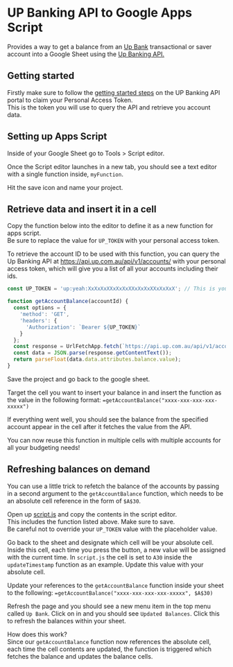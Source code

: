 # UP Banking API to Google Apps Script

Provides a way to get a balance from an [Up Bank](https://up.com.au/) transactional or saver account into a Google Sheet using the [Up Banking API.](https://developer.up.com.au/)

## Getting started

Firstly make sure to follow the [getting started steps](https://developer.up.com.au/#getting-started) on the UP Banking API portal to claim your Personal Access Token.\
This is the token you will use to query the API and retrieve you account data.

## Setting up Apps Script

Inside of your Google Sheet go to Tools > Script editor.

Once the Script editor launches in a new tab, you should see a text editor with a single function inside, `myFunction`.

Hit the save icon and name your project.

## Retrieve data and insert it in a cell

Copy the function below into the editor to define it as a new function for apps script.\
Be sure to replace the value for `UP_TOKEN` with your personal access token.

To retrieve the account ID to be used with this function, you can query the Up Banking API at https://api.up.com.au/api/v1/accounts/ with your personal access token, which will give you a list of all your accounts including their ids.


```javascript
const UP_TOKEN = 'up:yeah:XxXxXxXXxXxXxXXxXxXxXXxXxXxX'; // This is your personal access token

function getAccountBalance(accountId) {
  const options = {
    'method': 'GET',
    'headers': {
      'Authorization': `Bearer ${UP_TOKEN}`
    }
  };
  const response = UrlFetchApp.fetch(`https://api.up.com.au/api/v1/accounts/${accountId}`, options);
  const data = JSON.parse(response.getContentText());
  return parseFloat(data.data.attributes.balance.value);
}
```

Save the project and go back to the google sheet.

Target the cell you want to insert your balance in and insert the function as the value in the following format:
`=getAccountBalance("xxxx-xxx-xxx-xxx-xxxxx")`

If everything went well, you should see the balance from the specified account appear in the cell after it fetches the value from the API.

You can now reuse this function in multiple cells with multiple accounts for all your budgeting needs!

## Refreshing balances on demand

You can use a little trick to refetch the balance of the accounts by passing in a second argument to the `getAccountBalance` function, which needs to be an absolute cell reference in the form of `$A$30`.

Open up [script.js](script.js) and copy the contents in the script editor.\
This includes the function listed above. Make sure to save.\
Be careful not to override your `UP_TOKEN` value with the placeholder value.

Go back to the sheet and designate which cell will be your absolute cell.\
Inside this cell, each time you press the button, a new value will be assigned with the current time. In `script.js` the cell is set to `A30` inside the `updateTimestamp` function as an example. Update this value with your absolute cell.

Update your references to the `getAccountBalance` function inside your sheet to the following:
`=getAccountBalance("xxxx-xxx-xxx-xxx-xxxxx", $A$30)`

Refresh the page and you should see a new menu item in the top menu called `Up Bank`.
Click on in and you should see `Updated Balances`. Click this to refresh the balances within your sheet.

How does this work?\
Since our `getAccountBalance` function now references the absolute cell, each time the cell contents are updated, the function is triggered which fetches the balance and updates the balance cells.

